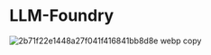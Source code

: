 # LLM-Foundry
![2b71f22e1448a27f041f416841bb8d8e webp copy](https://github.com/user-attachments/assets/b6d9e679-97f2-45e3-9328-b96250d951b1)
